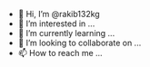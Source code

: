 - 👋 Hi, I’m @rakib132kg
- 👀 I’m interested in ...
- 🌱 I’m currently learning ...
- 💞️ I’m looking to collaborate on ...
- 📫 How to reach me ...

<!---
rakib132kg/rakib132kg is a ✨ special ✨ repository because its `README.md` (this file) appears on your GitHub profile.
You can click the Preview link to take a look at your changes.
--->
